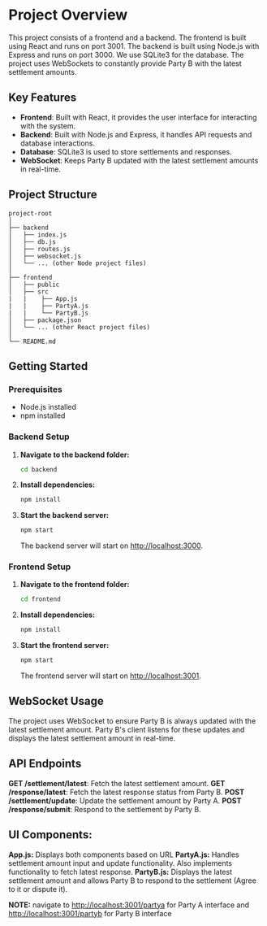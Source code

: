 # Project Overview

This project consists of a frontend and a backend. The frontend is built using React and runs on port 3001. The backend is built using Node.js with Express and runs on port 3000. We use SQLite3 for the database. The project uses WebSockets to constantly provide Party B with the latest settlement amounts.

## Key Features

- **Frontend**: Built with React, it provides the user interface for interacting with the system.
- **Backend**: Built with Node.js and Express, it handles API requests and database interactions.
- **Database**: SQLite3 is used to store settlements and responses.
- **WebSocket**: Keeps Party B updated with the latest settlement amounts in real-time.

## Project Structure

```
project-root
│
├── backend
│   ├── index.js
│   ├── db.js
│   ├── routes.js
│   ├── websocket.js
│   └── ... (other Node project files)
│
├── frontend
│   ├── public
│   ├── src
|   |    ├── App.js
|   |    ├── PartyA.js
|   |    └── PartyB.js
│   ├── package.json
│   └── ... (other React project files)
│
└── README.md
```

## Getting Started

### Prerequisites

- Node.js installed
- npm installed

### Backend Setup

1. **Navigate to the backend folder:**

   ```bash
   cd backend
   ```

2. **Install dependencies:**

   ```bash
   npm install
   ```

3. **Start the backend server:**

   ```bash
   npm start
   ```

   The backend server will start on [http://localhost:3000](http://localhost:3000).

### Frontend Setup

1. **Navigate to the frontend folder:**

   ```bash
   cd frontend
   ```

2. **Install dependencies:**

   ```bash
   npm install
   ```

3. **Start the frontend server:**

   ```bash
   npm start
   ```

   The frontend server will start on [http://localhost:3001](http://localhost:3001).

## WebSocket Usage

The project uses WebSocket to ensure Party B is always updated with the latest settlement amount. Party B's client listens for these updates and displays the latest settlement amount in real-time.

## API Endpoints

**GET /settlement/latest**: Fetch the latest settlement amount.
**GET /response/latest**: Fetch the latest response status from Party B.
**POST /settlement/update**: Update the settlement amount by Party A.
**POST /response/submit**: Respond to the settlement by Party B.

## UI Components:

**App.js:** Displays both components based on URL
**PartyA.js:** Handles settlement amount input and update functionality. Also implements functionality to fetch latest response.
**PartyB.js:** Displays the latest settlement amount and allows Party B to respond to the settlement (Agree to it or dispute it).

**NOTE:** navigate to [http://localhost:3001/partya](`/partya`) for Party A interface and [http://localhost:3001/partyb](`/partyb`) for Party B interface
